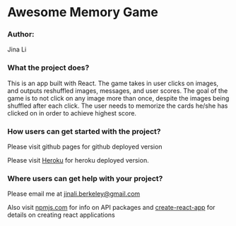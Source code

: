 # Awesome Memory Game

### Author:

Jina Li

### What the project does?

This is an app built with React. The game takes in user clicks on images, and outputs reshuffled images, messages, and user scores. The goal of the game is to not click on any image more than once, despite the images being shuffled after each click. The user needs to memorize the cards he/she has clicked on in order to achieve highest score.

### How users can get started with the project?

Please visit github pages for github deployed version

Please visit [Heroku](https://pacific-bastion-11375.herokuapp.com/) for heroku deployed version.

### Where users can get help with your project?

Please email me at jinali.berkeley@gmail.com

Also visit [npmjs.com](https://www.npmjs.com/) for info on API packages and [create-react-app](https://github.com/facebook/create-react-app) for details on creating react applications
